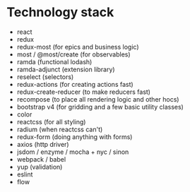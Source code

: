 # Technology stack

* react
* redux
* redux-most (for epics and business logic)
* most / @most/create (for observables)
* ramda (functional lodash)
* ramda-adjunct (extension library)
* reselect (selectors)
* redux-actions (for creating actions fast)
* redux-create-reducer (to make reducers fast)
* recompose (to place all rendering logic and other hocs)
* bootstrap v4 (for gridding and a few basic utility classes)
* color
* reactcss (for all styling)
* radium (when reactcss can't)
* redux-form (doing anything with forms)
* axios (http driver)
* jsdom / enzyme / mocha + nyc / sinon
* webpack / babel
* yup (validation)
* eslint
* flow
